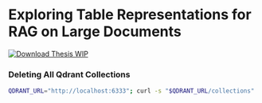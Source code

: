 # Exploring Table Representations for RAG on Large Documents

[![Download Thesis WIP](https://img.shields.io/badge/Download--PDF-Thesis-orange)](https://www.overleaf.com/read/mqphwrjjhytz#5746a7)


### Deleting All Qdrant Collections

```bash
QDRANT_URL="http://localhost:6333"; curl -s "$QDRANT_URL/collections" | jq -r '.result.collections[].name' | xargs -I {} curl -X DELETE "$QDRANT_URL/collections/{}"
```

